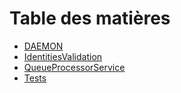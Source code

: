 # Table des matières 

- [DAEMON](https://libertech-fr.github.io/sesame-orchestrator/additional-documentation/documentation-technique/demon.html)
- [IdentitiesValidation](https://libertech-fr.github.io/sesame-orchestrator/additional-documentation/documentation-technique/validation-des-identités.html)
- [QueueProcessorService](https://libertech-fr.github.io/sesame-orchestrator/additional-documentation/documentation-technique/queue-processor-service.html)
- [Tests](https://libertech-fr.github.io/sesame-orchestrator/additional-documentation/documentation-technique/ecriture-des-test-et-utilisation-des-utilitaires.html)